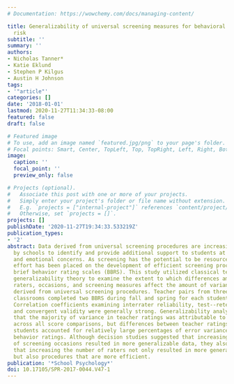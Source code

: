 ```yaml
---
# Documentation: https://wowchemy.com/docs/managing-content/

title: Generalizability of universal screening measures for behavioral and emotional
  risk
subtitle: ''
summary: ''
authors:
- Nicholas Tanner*
- Katie Eklund
- Stephen P Kilgus
- Austin H Johnson
tags:
- '"article"'
categories: []
date: '2018-01-01'
lastmod: 2020-11-27T11:34:33-08:00
featured: false
draft: false

# Featured image
# To use, add an image named `featured.jpg/png` to your page's folder.
# Focal points: Smart, Center, TopLeft, Top, TopRight, Left, Right, BottomLeft, Bottom, BottomRight.
image:
  caption: ''
  focal_point: ''
  preview_only: false

# Projects (optional).
#   Associate this post with one or more of your projects.
#   Simply enter your project's folder or file name without extension.
#   E.g. `projects = ["internal-project"]` references `content/project/deep-learning/index.md`.
#   Otherwise, set `projects = []`.
projects: []
publishDate: '2020-11-27T19:34:33.533219Z'
publication_types:
- '2'
abstract: Data derived from universal screening procedures are increasingly utilized
  by schools to identify and provide additional support to students at risk for behavioral
  and emotional concerns. As screening has the potential to be resource intensive,
  effort has been placed on the development of efficient screening procedures, including
  brief behavior rating scales (BBRS). This study utilized classical test theory and
  generalizability theory to examine the extent to which differences among students,
  raters, occasions, and screening measures affect the amount of variance in data
  derived from universal screening procedures. Teacher pairs from three middle school
  classrooms completed two BBRS during fall and spring for each student in their classrooms.
  Correlation coefficients examining interrater reliability, test--retest reliability,
  and convergent validity were generally strong. Generalizability analyses indicated
  that the majority of variance in teacher ratings was attributable to student differences
  across all score comparisons, but differences between teacher ratings for particular
  students accounted for relatively large percentages of error variance among student
  behavior ratings. Although decision studies suggested that increasing the number
  of screening occasions resulted in more generalizable data, they also demonstrated
  that increasing the number of raters not only resulted in more generalizable data
  but also procedures that are more efficient.
publication: '*School Psychology*'
doi: 10.17105/SPR-2017-0044.V47-1
---
```

